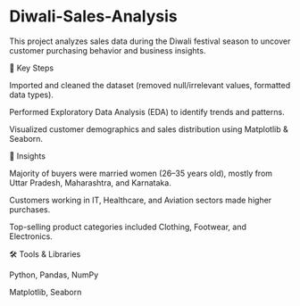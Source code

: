 # Diwali-Sales-Analysis
This project analyzes sales data during the Diwali festival season to uncover customer purchasing behavior and business insights.

🔑 Key Steps

Imported and cleaned the dataset (removed null/irrelevant values, formatted data types).

Performed Exploratory Data Analysis (EDA) to identify trends and patterns.

Visualized customer demographics and sales distribution using Matplotlib & Seaborn.

📌 Insights

Majority of buyers were married women (26–35 years old), mostly from Uttar Pradesh, Maharashtra, and Karnataka.

Customers working in IT, Healthcare, and Aviation sectors made higher purchases.

Top-selling product categories included Clothing, Footwear, and Electronics.

🛠 Tools & Libraries

Python, Pandas, NumPy

Matplotlib, Seaborn
